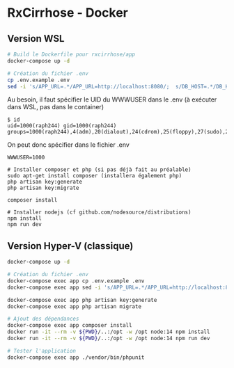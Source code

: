 # RxCirrhose - Docker

## Version WSL

```bash
# Build le Dockerfile pour rxcirrhose/app
docker-compose up -d

# Création du fichier .env
cp .env.example .env
sed -i 's/APP_URL=.*/APP_URL=http://localhost:8080/;  s/DB_HOST=.*/DB_HOST=mysql/; s/DB_DATABASE=.*/DB_DATABASE=rxcirrhose/; s/DB_PASSWORD=.*/DB_PASSWORD=admin/' .env
```
Au besoin, il faut spécifier le UID du WWWUSER dans le .env (à exécuter dans WSL, pas dans le container)
```console
$ id
uid=1000(raph244) gid=1000(raph244) groups=1000(raph244),4(adm),20(dialout),24(cdrom),25(floppy),27(sudo),29(audio),30(dip),44(video),46(plugdev),117(netdev),1001(docker)
```

On peut donc spécifier dans le fichier .env
```
WWWUSER=1000
```


```
# Installer composer et php (si pas déjà fait au préalable)
sudo apt-get install composer (installera également php)
php artisan key:generate
php artisan key:migrate

composer install

# Installer nodejs (cf github.com/nodesource/distributions)
npm install
npm run dev
```

## Version Hyper-V (classique)

```bash
docker-compose up -d

# Création du fichier .env
docker-compose exec app cp .env.example .env
docker-compose exec app sed -i 's/APP_URL=.*/APP_URL=http://localhost:8080/;  s/DB_HOST=.*/DB_HOST=mysql/; s/DB_DATABASE=.*/DB_DATABASE=rxcirrhose/; s/DB_PASSWORD=.*/DB_PASSWORD=admin/' .env

docker-compose exec app php artisan key:generate
docker-compose exec app php artisan migrate

# Ajout des dépendances
docker-compose exec app composer install
docker run -it --rm -v ${PWD}/..:/opt -w /opt node:14 npm install
docker run -it --rm -v ${PWD}/..:/opt -w /opt node:14 npm run dev

# Tester l'application
docker-compose exec app ./vendor/bin/phpunit
```
